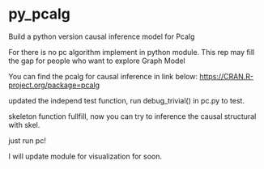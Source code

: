 # py_pcalg
Build a python version causal inference model for Pcalg

For there is no pc algorithm implement in python module. This rep may fill the gap for people who want to explore Graph Model

You can find the pcalg for causal inference in link below:
   https://CRAN.R-project.org/package=pcalg


updated the independ test function, run debug_trivial() in pc.py to test.

skeleton function fullfill, now you can try to inference the causal structural with skel.

just run pc!

I will update module for visualization for soon.
